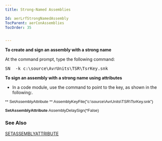 ```yaml
---
title: Strong-Named Assemblies

Id: aerLrfStrongNamedAssembly
TocParent: aerConAssemblies
TocOrder: 35


---
```


**To create and sign an assembly with a strong name** 

At the command prompt, type the following command:
<pre class="prettyprint">SN  -k c:\source\AvrUnits\TSR\TsrKey.snk</pre>

**To sign an assembly with a strong name using attributes** 

- In a code module, use the command to point to the key,
                    as shown in the following:.

<span style="FONT-SIZE: 10pt; FONT-FAMILY: Arial"> ** SetAssemblyAttribute ** AssemblyKeyFile("c:\source\AvrUnits\TSR\TsrKey.snk") </span> 

<span style="FONT-SIZE: 10pt; FONT-FAMILY: Arial"> **SetAssemblyAttribute** AssemblyDelaySign(*False) </span> 

### See Also
[SETASSEMBLYATTRIBUTE](/dox/SETASSEMBLYATTRIBUTE.html) 
